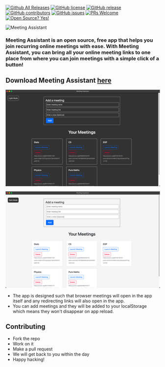 [![Github All Releases](https://img.shields.io/github/downloads/virejdasani/meetingassistant/total.svg)]()
[![GitHub license](https://img.shields.io/github/license/virejdasani/meetingassistant)](https://github.com/virejdasani/meetingassistant/blob/master/LICENSE)
[![GitHub release](https://img.shields.io/github/release/virejdasani/meetingassistant)](https://GitHub.com/virejdasani/meetingassistant/releases/)
[![GitHub contributors](https://img.shields.io/github/contributors/virejdasani/meetingassistant)](https://GitHub.com/virejdasani/meetingassistant/graphs/contributors/)
[![GitHub issues](https://img.shields.io/github/issues/virejdasani/meetingassistant)](https://GitHub.com/virejdasani/meetingassistant/issues/)
[![PRs Welcome](https://img.shields.io/badge/PRs-welcome-brightgreen.svg?style=flat-square)](http://makeapullrequest.com)
[![Open Source? Yes!](https://badgen.net/badge/Open%20Source%20%3F/Yes%21/blue?icon=github)](https://github.com/virejdasani/meetingassistant/)


<img alt="Meeting Assistant" src="https://github.com/virejdasani/MeetingAssistant/blob/master/Assets/meetingAssistantBanner.png?raw=true" height="200px" />


### Meeting Assistant is an open source, free app that helps you join recurring online meetings with ease. With Meeting Assistant, you can bring all your online meeting links to one place from where you can join meetings with a simple click of a button!
## Download Meeting Assistant [here](https://github.com/virejdasani/MeetingAssistant/releases)

![MeetingAssistantScreenshot](https://github.com/virejdasani/MeetingAssistant/blob/master/Assets/meetingAssistantSC.png?raw=true)

![MeetingAssistantScreenshot](https://github.com/virejdasani/MeetingAssistant/blob/master/Assets/meetingAssistantSCLight.png?raw=true)



- The app is designed such that browser meetings will open in the app itself and any redirecting links will also open in the app.
- You can add meetings and they will be added to your localStorage which means they won't disappear on app reload.


## Contributing
- Fork the repo
- Work on it
- Make a pull request
- We will get back to you within the day
- Happy hacking!
